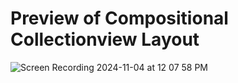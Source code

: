 # Preview of Compositional Collectionview Layout

![Screen Recording 2024-11-04 at 12 07 58 PM](https://github.com/user-attachments/assets/4e5eb288-cad1-46c2-914a-e5680a3fae76)
